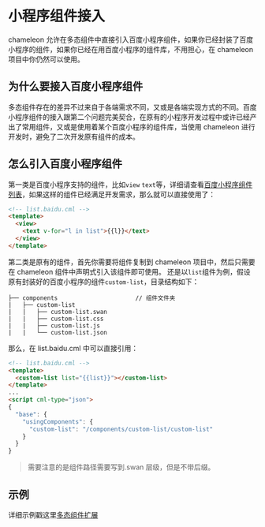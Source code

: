 # 小程序组件接入

chameleon 允许在多态组件中直接引入百度小程序组件，如果你已经封装了百度小程序的组件，如果你已经在用百度小程序的组件库，不用担心，在 chameleon 项目中你仍然可以使用。

## 为什么要接入百度小程序组件

多态组件存在的差异不过来自于各端需求不同，又或是各端实现方式的不同。百度小程序组件的接入跟第二个问题完美契合，在原有的小程序开发过程中或许已经产出了常用组件，又或是使用着某个百度小程序的组件库，当使用 chameleon 进行开发时，避免了二次开发原有组件的成本。

## 怎么引入百度小程序组件

第一类是百度小程序支持的组件，比如`view` `text`等，详细请查看[百度小程序组件列表](https://smartprogram.baidu.com/docs/develop/component/view/)，如果这样的组件已经满足开发需求，那么就可以直接使用了：

```html
<!-- list.baidu.cml -->
<template>
  <view>
    <text v-for="l in list">{{l}}</text>
  </view>
</template>
```

第二类是原有的组件，首先你需要将组件复制到 chameleon 项目中，然后只需要在 chameleon 组件中声明式引入该组件即可使用。
还是以`list`组件为例，假设原有封装好的百度小程序的组件`custom-list`，目录结构如下：

```
├── components                      // 组件文件夹
|   ├── custom-list
|   |   ├── custom-list.swan
|   |   ├── custom-list.css
|   |   ├── custom-list.js
|   |   └── custom-list.json
```

那么，在 list.baidu.cml 中可以直接引用：

```html
<!-- list.baidu.cml -->
<template>
  <custom-list list="{{list}}"></custom-list>
</template>
...
<script cml-type="json">
{
  "base": {
    "usingComponents": {
      "custom-list": "/components/custom-list/custom-list"
    }
  }
}
```

> 需要注意的是组件路径需要写到.swan 层级，但是不带后缀。

## 示例

详细示例戳这里[多态组件扩展](/example/poly.html)
